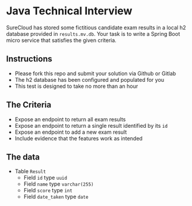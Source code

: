 # Java Technical Interview

SureCloud has stored some fictitious candidate exam results in a local h2 database provided in `results.mv.db`. Your task is to write a Spring Boot micro service that satisfies the given criteria.

## Instructions

- Please fork this repo and submit your solution via Github or Gitlab
- The h2 database has been configured and populated for you
- This test is designed to take no more than an hour

## The Criteria

- Expose an endpoint to return all exam results
- Expose an endpoint to return a single result identified by its `id`
- Expose an endpoint to add a new exam result
- Include evidence that the features work as intended

## The data

- Table `Result`
  - Field `id` type `uuid`
  - Field `name` type `varchar(255)`
  - Field `score` type `int`
  - Field `date_taken` type `date`


